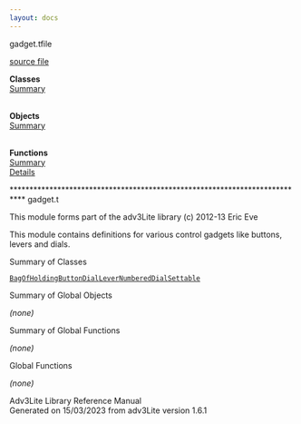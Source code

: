```yaml
---
layout: docs
---
```

<span class="title">gadget.t</span><span class="type">file</span>

[source file](../source/gadget.t.html)

**Classes**  
[Summary](#_ClassSummary_)  
 

**Objects**  
[Summary](#_ObjectSummary_)  
 

**Functions**  
[Summary](#_FunctionSummary_)  
[Details](#_Functions_)



\*\*\*\*\*\*\*\*\*\*\*\*\*\*\*\*\*\*\*\*\*\*\*\*\*\*\*\*\*\*\*\*\*\*\*\*\*\*\*\*\*\*\*\*\*\*\*\*\*\*\*\*\*\*\*\*\*\*\*\*\*\*\*\*\*\*\*\*\*\*\*\*\*\*\*
gadget.t

This module forms part of the adv3Lite library (c) 2012-13 Eric Eve

This module contains definitions for various control gadgets like
buttons, levers and dials.



<span id="_ClassSummary_"></span>



<span class="hdln">Summary of Classes</span>  



[`BagOfHolding`](../object/BagOfHolding.html)[`Button`](../object/Button.html)[`Dial`](../object/Dial.html)[`Lever`](../object/Lever.html)[`NumberedDial`](../object/NumberedDial.html)[`Settable`](../object/Settable.html)
<span id="_ObjectSummary_"></span>



<span class="hdln">Summary of Global Objects</span>  



*(none)* <span id="FunctionSummary_"></span>



<span class="hdln">Summary of Global Functions</span>  



*(none)* <span id="_Functions_"></span>



<span class="hdln">Global Functions</span>  



*(none)*



Adv3Lite Library Reference Manual  
Generated on 15/03/2023 from adv3Lite version 1.6.1


